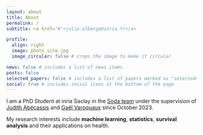 ```yaml
---
layout: about
title: About
permalink: /
subtitle: <a href='#'>julie.alberge@inria.fr</a>

profile:
  align: right
  image: photo_site.jpg
  image_circular: false # crops the image to make it circular

news: false # includes a list of news items
posts: false
selected_papers: false # includes a list of papers marked as "selected={true}"
social: true # includes social icons at the bottom of the page
---
```


I am a PhD Student at inria Saclay in the [Soda team](https://team.inria.fr/soda/) under the supervision of [Judith Abécassis](https://judithabk6.github.io) and [Gaël Varoquaux](https://gael-varoquaux.info) since October 2023.

My research interests include **machine learning**, **statistics**, **survival analysis** and their applications on health.
